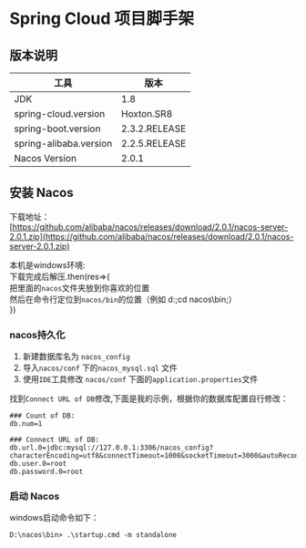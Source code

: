 # Spring Cloud 项目脚手架

## 版本说明

| 工具 | 版本 |
| ---- | ---- |
| JDK| 1.8 |
| spring-cloud.version | Hoxton.SR8 |
| spring-boot.version | 2.3.2.RELEASE |
| spring-alibaba.version | 2.2.5.RELEASE |
| Nacos Version | 2.0.1 |


## 安装 Nacos 

下载地址：  
[https://github.com/alibaba/nacos/releases/download/2.0.1/nacos-server-2.0.1.zip](https://github.com/alibaba/nacos/releases/download/2.0.1/nacos-server-2.0.1.zip)

本机是windows环境:  
下载完成后解压.then(res=>{  
    把里面的`nacos`文件夹放到你喜欢的位置  
    然后在命令行定位到`nacos/bin`的位置（例如 d:;cd nacos\bin;）  
}) 

### nacos持久化  

1. 新建数据库名为 `nacos_config`  
2. 导入`nacos/conf` 下的`nacos_mysql.sql` 文件  
3. 使用`IDE`工具修改 `nacos/conf` 下面的`application.properties`文件  

找到`Connect URL of DB`修改,下面是我的示例，根据你的数据库配置自行修改：  

```properties
### Count of DB:
db.num=1

### Connect URL of DB:
db.url.0=jdbc:mysql://127.0.0.1:3306/nacos_config?characterEncoding=utf8&connectTimeout=1000&socketTimeout=3000&autoReconnect=true&useUnicode=true&useSSL=false&serverTimezone=UTC
db.user.0=root
db.password.0=root
```
### 启动 Nacos  

windows启动命令如下：  
```shell
D:\nacos\bin> .\startup.cmd -m standalone
```
